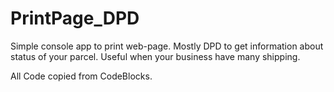 # PrintPage_DPD
Simple console app to print web-page. Mostly DPD to get information about status of your parcel. Useful when your business have many shipping.


All Code copied from CodeBlocks.
